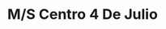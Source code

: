 ---
title: "M/S Centro 4 De Julio"
url: /ciudad-de-panama/m-s-centro-4-de-julio/
shop: comodidad
---
